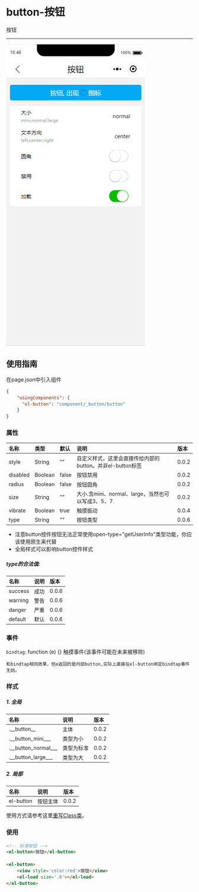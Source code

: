 # button-按钮

按钮

---

![](/assets/button01.png)

## 使用指南

在page.json中引入组件

```json
{
    "usingComponents": {
      "el-button": "component/_button/button"
    }
}
```

### 属性

| 名称 | 类型 | 默认 | 说明 | 版本 |
| :--- | :--- | :--- | :--- | :--- |
| style | String | "" | 自定义样式，这里会直接传给内部的button。并非el-button标签 | 0.0.2 |
| disabled | Boolean | false | 按钮禁用 | 0.0.2 |
| radius | Boolean | false | 按钮圆角 | 0.0.2 |
| size | String | "" | 大小.含mini、normal、large，当然也可以写成3、5、7. | 0.0.2 |
| vibrate | Boolean | true | 触摸振动 | 0.0.4 |
| type | String | "" | 按钮类型 | 0.0.6 |

* 注意button控件按钮无法正常使用open-type="getUserInfo"类型功能，你应该使用原生来代替
* 全局样式可以影响button控件样式

##### type的合法值:

| 名称 | 说明 | 版本 |
| :--- | :--- | :--- |
| success | 成功 | 0.0.6 |
| warning | 警告 | 0.0.6 |
| danger | 严重 | 0.0.6 |
| default | 默认 | 0.0.6 |

### 事件

`bindtag`: function \(e\) {} 触摸事件\(该事件可能在未来被移除\)

```
和bindtap相同效果，但e返回的是内部button,实际上直接在el-button绑定bindtap事件无妨。
```

### 样式

##### 1. 全局

| 名称 | 说明 | 版本 |
| :--- | :--- | :--- |
| .\_\_button\_\_ | 主体 | 0.0.2 |
| .\_\_button_mini\_\_\_ | 类型为小 | 0.0.2 |
| .\_\_button_normal\_\_\_ | 类型为标准 | 0.0.2 |
| .\_\_button_large\_\_\_ | 类型为大 | 0.0.2 |

##### 2. 局部

| 名称 | 说明 | 版本 |
| :--- | :--- | :--- |
| el-button | 按钮主体 | 0.0.2 |

使用方式请参考这里[重写Class类](/zhong-xie-class-lei.md)。

### 使用

```html
<!-- 标准按钮 -->
<el-button>按钮</el-button>

<el-button>
    <view style='color:red'>按钮</view>
    <el-load size='.8'></el-load>
</el-button>
```



